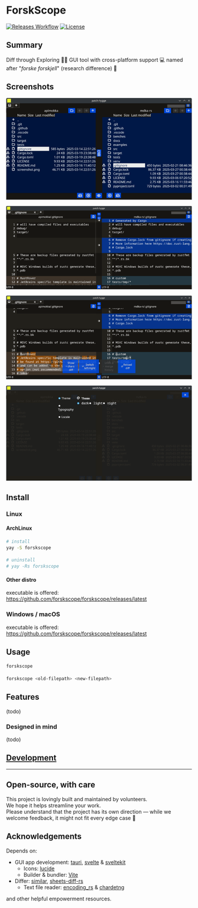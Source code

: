 # ForskScope

[![Releases Workflow](https://github.com/nabbisen/forskscope/actions/workflows/release-executable.yaml/badge.svg)](https://github.com/nabbisen/forskscope/actions/workflows/release-executable.yaml)
[![License](https://img.shields.io/github/license/nabbisen/forskscope)](https://github.com/nabbisen/forskscope/blob/main/LICENSE)

## Summary

Diff through Exploring 🕵️‍♀️ GUI tool with cross-platform support 💻️ named after "*forske forskjell*" (research difference) 🤍

## Screenshots

![explorer-01](docs/.assets/explorer-01.png)

![diff-01-lines](docs/.assets/diff-01-lines.png)

![diff-02-chars](docs/.assets/diff-02-chars.png)

![settings-01](docs/.assets/settings-01.png)

## Install

### Linux

#### ArchLinux

```sh
# install
yay -S forskscope

# uninstall
# yay -Rs forskscope
```

#### Other distro

executable is offered: https://github.com/forskscope/forskscope/releases/latest

### Windows / macOS

executable is offered: https://github.com/forskscope/forskscope/releases/latest

## Usage

```sh
forskscope

forskscope <old-filepath> <new-filepath>
```

## Features

(todo)

### Designed in mind

(todo)

## [Development](docs/README.md)

---

## Open-source, with care

This project is lovingly built and maintained by volunteers.  
We hope it helps streamline your work.  
Please understand that the project has its own direction — while we welcome feedback, it might not fit every edge case 🌱

## Acknowledgements

Depends on:

- GUI app development: [tauri](https://github.com/tauri-apps/tauri), [svelte](https://github.com/sveltejs/svelte) & [sveltekit](https://github.com/sveltejs/kit)
    - Icons: [lucide](https://github.com/lucide-icons/lucide)
    - Builder & bundler: [Vite](https://github.com/vitejs/vite)
- Differ: [similar](https://github.com/mitsuhiko/similar), [sheets-diff-rs](https://github.com/nabbisen/sheets-diff-rs)
    - Text file reader: [encoding_rs](https://github.com/hsivonen/encoding_rs) & [chardetng](https://github.com/hsivonen/chardetng)

and other helpful empowerment resources.
